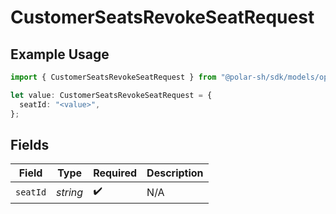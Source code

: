 # CustomerSeatsRevokeSeatRequest

## Example Usage

```typescript
import { CustomerSeatsRevokeSeatRequest } from "@polar-sh/sdk/models/operations/customerseatsrevokeseat.js";

let value: CustomerSeatsRevokeSeatRequest = {
  seatId: "<value>",
};
```

## Fields

| Field              | Type               | Required           | Description        |
| ------------------ | ------------------ | ------------------ | ------------------ |
| `seatId`           | *string*           | :heavy_check_mark: | N/A                |